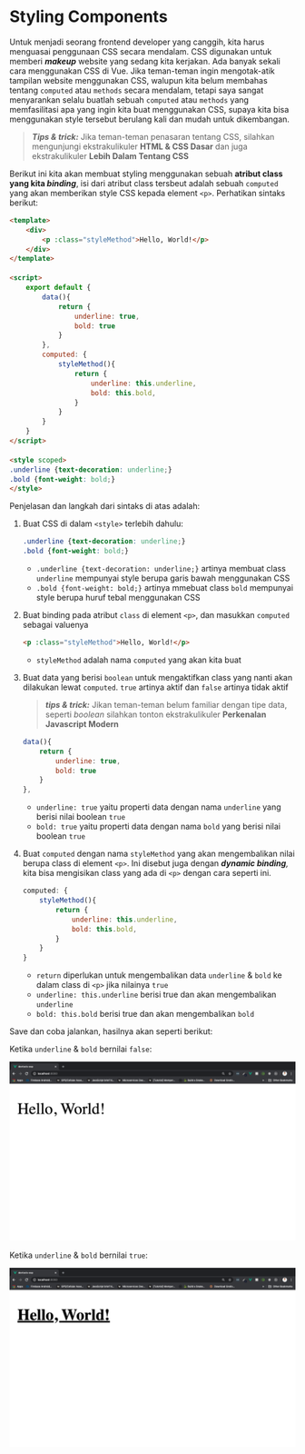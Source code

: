 # Styling Components

Untuk menjadi seorang frontend developer yang canggih, kita harus menguasai penggunaan CSS secara mendalam. CSS digunakan untuk memberi ***makeup*** website yang sedang kita kerjakan. Ada banyak sekali cara menggunakan CSS di Vue. Jika teman-teman ingin mengotak-atik tampilan website menggunakan CSS, walupun kita belum membahas tentang `computed` atau `methods` secara mendalam, tetapi saya sangat menyarankan selalu buatlah sebuah `computed` atau `methods` yang memfasilitasi apa yang ingin kita buat menggunakan CSS, supaya kita bisa menggunakan style tersebut berulang kali dan mudah untuk dikembangan.

> ***Tips & trick:*** Jika teman-teman penasaran tentang CSS, silahkan mengunjungi ekstrakulikuler **HTML & CSS Dasar** dan juga ekstrakulikuler **Lebih Dalam Tentang CSS**

Berikut ini kita akan membuat styling menggunakan sebuah **atribut class yang kita *binding***, isi dari atribut class tersbeut adalah sebuah `computed` yang akan memberikan style CSS kepada element `<p>`. Perhatikan sintaks berikut:

```html
<template>
    <div>
        <p :class="styleMethod">Hello, World!</p>
    </div>
</template>

<script>
    export default {
        data(){
            return {
                underline: true,
                bold: true
            }
        },
        computed: {
            styleMethod(){
                return {
                    underline: this.underline,
                    bold: this.bold,
                }
            }
        }
    }
</script>

<style scoped>
.underline {text-decoration: underline;}
.bold {font-weight: bold;}
</style>
```

Penjelasan dan langkah dari sintaks di atas adalah:

1. Buat CSS di dalam `<style>` terlebih dahulu:

    ```css
    .underline {text-decoration: underline;}
    .bold {font-weight: bold;}
    ```

    * `.underline {text-decoration: underline;}` artinya membuat class `underline` mempunyai style berupa garis bawah menggunakan CSS
    * `.bold {font-weight: bold;}` artinya mmebuat class `bold` mempunyai style berupa huruf tebal menggunakan CSS

2. Buat binding pada atribut `class` di element `<p>`, dan masukkan `computed` sebagai valuenya

    ```html
    <p :class="styleMethod">Hello, World!</p>
    ```

    * `styleMethod` adalah nama `computed` yang akan kita buat

3. Buat data yang berisi `boolean` untuk mengaktifkan class yang nanti akan dilakukan lewat `computed`. `true` artinya aktif dan `false` artinya tidak aktif

    > ***tips & trick:*** Jikan teman-teman belum familiar dengan tipe data, seperti *boolean* silahkan tonton ekstrakulikuler **Perkenalan Javascript Modern**

    ```js
    data(){
        return {
            underline: true,
            bold: true
        }
    },
    ```

    * `underline: true` yaitu properti data dengan nama `underline` yang berisi nilai boolean `true`
    * `bold: true` yaitu properti data dengan nama `bold` yang berisi nilai boolean `true`

4. Buat `computed` dengan nama `styleMethod` yang akan mengembalikan nilai berupa class di element `<p>`. Ini disebut juga dengan ***dynamic binding**,* kita bisa mengisikan class yang ada di `<p>` dengan cara seperti ini.

    ```js
    computed: {
        styleMethod(){
            return {
                underline: this.underline,
                bold: this.bold,
            }
        }
    }
    ```

    * `return` diperlukan untuk mengembalikan data `underline` & `bold` ke dalam class di `<p>` jika nilainya `true`
    * `underline: this.underline` berisi true dan akan mengembalikan `underline`
    * `bold: this.bold` berisi true dan akan mengembalikan `bold`

Save dan coba jalankan, hasilnya akan seperti berikut:

Ketika `underline` & `bold` bernilai `false`:

![img](img/9.png)

Ketika `underline` & `bold` bernilai `true`:

![img](img/10.png)
